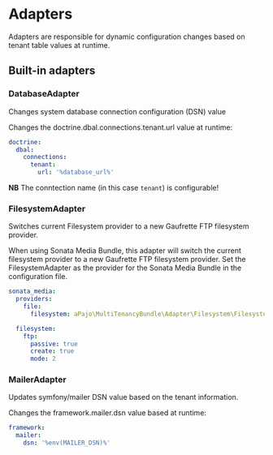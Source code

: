 # Adapters

Adapters are responsible for dynamic configuration changes based on tenant table values at runtime.

## Built-in adapters

### DatabaseAdapter
Changes system database connection configuration (DSN) value

Changes the doctrine.dbal.connections.tenant.url value at runtime:
```yaml
doctrine:
  dbal:
    connections:
      tenant:
        url: '%database_url%'
```

__NB__ The conntection name (in this case `tenant`) is configurable!

### FilesystemAdapter
Switches current Filesystem provider to a new Gaufrette FTP filesystem provider.

When using Sonata Media Bundle, this adapter will switch the current filesystem provider to a new Gaufrette FTP filesystem provider.
Set the FilesystemAdapter as the provider for the Sonata Media Bundle in the configuration file.
```yaml
sonata_media:
  providers:
    file:
      filesystem: aPajo\MultiTenancyBundle\Adapter\Filesystem\FilesystemAdapter

  filesystem:
    ftp:
      passive: true
      create: true
      mode: 2

```

### MailerAdapter
Updates symfony/mailer DSN value based on the tenant information.

Changes the framework.mailer.dsn value based at runtime:
```yaml
framework:
  mailer:
    dsn: '%env(MAILER_DSN)%'
```
